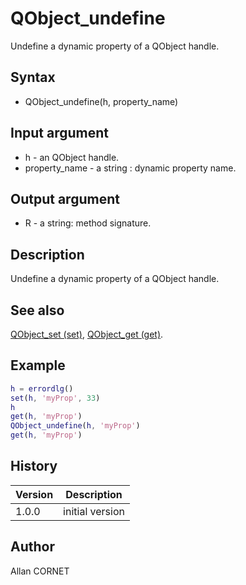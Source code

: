 # QObject_undefine

Undefine a dynamic property of a QObject handle.

## Syntax

- QObject_undefine(h, property_name)

## Input argument

- h - an QObject handle.
- property_name - a string : dynamic property name.

## Output argument

- R - a string: method signature.

## Description

  <p>Undefine a dynamic property of a QObject handle.</p>

## See also

[QObject_set (set)](QObject_set.md), [QObject_get (get)](QObject_get.md).

## Example

```matlab
h = errordlg()
set(h, 'myProp', 33)
h
get(h, 'myProp')
QObject_undefine(h, 'myProp')
get(h, 'myProp')
```

## History

| Version | Description     |
| ------- | --------------- |
| 1.0.0   | initial version |

## Author

Allan CORNET
